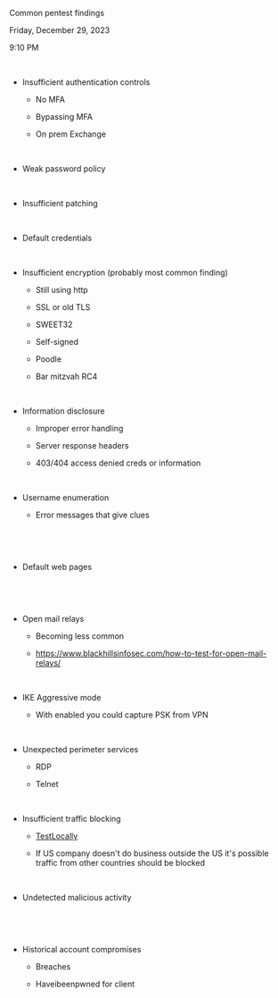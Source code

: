 Common pentest findings

Friday, December 29, 2023

9:10 PM

 

-   Insufficient authentication controls

    -   No MFA

    -   Bypassing MFA

    -   On prem Exchange

 

-   Weak password policy

 

-   Insufficient patching

 

-   Default credentials

 

-   Insufficient encryption (probably most common finding)

    -   Still using http

    -   SSL or old TLS

    -   SWEET32

    -   Self-signed

    -   Poodle

    -   Bar mitzvah RC4

 

-   Information disclosure

    -   Improper error handling

    -   Server response headers

    -   403/404 access denied creds or information

 

-   Username enumeration

    -   Error messages that give clues

 

 

-   Default web pages

 

 

-   Open mail relays

    -   Becoming less common

    -   <https://www.blackhillsinfosec.com/how-to-test-for-open-mail-relays/>

 

-   IKE Aggressive mode

    -   With enabled you could capture PSK from VPN

 

-   Unexpected perimeter services

    -   RDP

    -   Telnet

 

-   Insufficient traffic blocking

    -   [TestLocally](https://testlocal.ly/?utm_source=shotsherpa)

    -   If US company doesn\'t do business outside the US it\'s possible traffic from other countries should be blocked

 

-   Undetected malicious activity

 

 

-   Historical account compromises

    -   Breaches

    -   Haveibeenpwned for client
